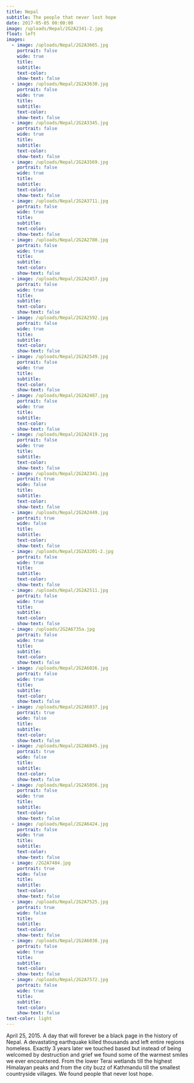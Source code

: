 ```yaml
---
title: Nepal
subtitle: The people that never lost hope
date: 2017-05-05 00:00:00
image: /uploads/Nepal/2G2A2341-2.jpg
float: left
images:
  - image: /uploads/Nepal/2G2A3665.jpg
    portrait: false
    wide: true
    title:
    subtitle:
    text-color:
    show-text: false
  - image: /uploads/Nepal/2G2A3630.jpg
    portrait: false
    wide: true
    title:
    subtitle:
    text-color:
    show-text: false
  - image: /uploads/Nepal/2G2A3345.jpg
    portrait: false
    wide: true
    title:
    subtitle:
    text-color:
    show-text: false
  - image: /uploads/Nepal/2G2A3569.jpg
    portrait: false
    wide: true
    title:
    subtitle:
    text-color:
    show-text: false
  - image: /uploads/Nepal/2G2A3711.jpg
    portrait: false
    wide: true
    title:
    subtitle:
    text-color:
    show-text: false
  - image: /uploads/Nepal/2G2A2780.jpg
    portrait: false
    wide: true
    title:
    subtitle:
    text-color:
    show-text: false
  - image: /uploads/Nepal/2G2A2457.jpg
    portrait: false
    wide: true
    title:
    subtitle:
    text-color:
    show-text: false
  - image: /uploads/Nepal/2G2A2592.jpg
    portrait: false
    wide: true
    title:
    subtitle:
    text-color:
    show-text: false
  - image: /uploads/Nepal/2G2A2549.jpg
    portrait: false
    wide: true
    title:
    subtitle:
    text-color:
    show-text: false
  - image: /uploads/Nepal/2G2A2487.jpg
    portrait: false
    wide: true
    title:
    subtitle:
    text-color:
    show-text: false
  - image: /uploads/Nepal/2G2A2419.jpg
    portrait: false
    wide: true
    title:
    subtitle:
    text-color:
    show-text: false
  - image: /uploads/Nepal/2G2A2341.jpg
    portrait: true
    wide: false
    title:
    subtitle:
    text-color:
    show-text: false
  - image: /uploads/Nepal/2G2A2449.jpg
    portrait: true
    wide: false
    title:
    subtitle:
    text-color:
    show-text: false
  - image: /uploads/Nepal/2G2A3201-2.jpg
    portrait: false
    wide: true
    title:
    subtitle:
    text-color:
    show-text: false
  - image: /uploads/Nepal/2G2A2511.jpg
    portrait: false
    wide: true
    title:
    subtitle:
    text-color:
    show-text: false
  - image: /uploads/2G2A6735a.jpg
    portrait: false
    wide: true
    title:
    subtitle:
    text-color:
    show-text: false
  - image: /uploads/Nepal/2G2A6026.jpg
    portrait: false
    wide: true
    title:
    subtitle:
    text-color:
    show-text: false
  - image: /uploads/Nepal/2G2A6037.jpg
    portrait: true
    wide: false
    title:
    subtitle:
    text-color:
    show-text: false
  - image: /uploads/Nepal/2G2A6045.jpg
    portrait: true
    wide: false
    title:
    subtitle:
    text-color:
    show-text: false
  - image: /uploads/Nepal/2G2A5056.jpg
    portrait: false
    wide: true
    title:
    subtitle:
    text-color:
    show-text: false
  - image: /uploads/Nepal/2G2A6424.jpg
    portrait: false
    wide: true
    title:
    subtitle:
    text-color:
    show-text: false
  - image: /2G2A7484.jpg
    portrait: true
    wide: false
    title:
    subtitle:
    text-color:
    show-text: false
  - image: /uploads/Nepal/2G2A7525.jpg
    portrait: true
    wide: false
    title:
    subtitle:
    text-color:
    show-text: false
  - image: /uploads/Nepal/2G2A6830.jpg
    portrait: false
    wide: true
    title:
    subtitle:
    text-color:
    show-text: false
  - image: /uploads/Nepal/2G2A7572.jpg
    portrait: false
    wide: true
    title:
    subtitle:
    text-color:
    show-text: false
text-color: light
---
```


April 25, 2015. A day that will forever be a black page in the history of Nepal. A devastating earthquake killed thousands and left entire regions homeless. Exactly 3 years later we touched based but instead of being welcomed by destruction and grief we found some of the warmest smiles we ever encountered. From the lower Terai wetlands till the highest Himalayan peaks and from the city buzz of Kathmandu till the smallest countryside villages. We found people that never lost hope.